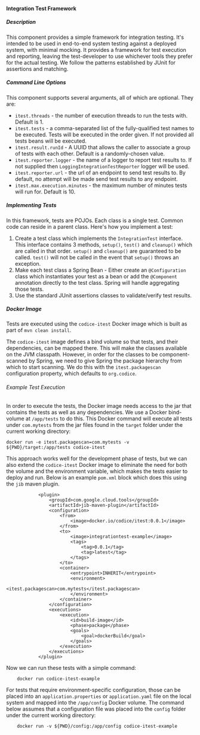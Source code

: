#### Integration Test Framework

##### Description
This component provides a simple framework for integration testing. It's intended to be used in end-to-end system 
testing against a deployed system, with minimal mocking. It provides a framework for test execution and reporting, 
leaving the test-developer to use whichever tools they prefer for the actual testing. We follow the patterns established
by JUnit for assertions and matching.

##### Command Line Options
This component supports several arguments, all of which are optional. They are:

* `itest.threads` - the number of execution threads to run the tests with. Default is 1.
* `itest.tests` - a comma-separated list of the fully-qualified test names to be executed. Tests 
will be executed in the order given. If not provided all tests beans will be executed.
* `itest.result.runId` - A UUID that allows the caller to associate a group of tests with each 
other. Default is a randomly-chosen value.
* `itest.reporter.logger` - the name of a logger to report test results to. If not supplied then 
`LoggingIntegrationTestReporter` logger will be used.
* `itest.reporter.url` - the url of an endpoint to send test results to. By default, no attempt will
be made send test results to any endpoint.
* `itest.max.execution.minutes` - the maximum number of minutes tests will run for. Default is 10.

##### Implementing Tests
In this framework, tests are POJOs. Each class is a single test. Common code can reside in a parent class. Here's how 
you implement a test:

1) Create a test class which implements the `IntegrationTest` interface. This interface contains 3
   methods, `setup()`, `test()` and `cleanup()` which are called in that order. `setup()` and 
   `cleanup()` are guaranteed to be called. `test()` will not be called in the event that `setup()`
   throws an exception.
2) Make each test class a Spring Bean - Either create an `@Configuration` class which instantiates your test as a
   bean or add the `@Component` annotation directly to the test class. Spring will handle aggregating those
   tests.
3) Use the standard JUnit assertions classes to validate/verify test results.

##### Docker Image
Tests are executed using the `codice-itest` Docker image which is built as part of `mvn clean install`.

The `codice-itest` image defines a bind volume so that tests, and their dependencies, can be mapped there. 
This will make the classes available on the JVM classpath. However, in order for the classes to be component-scanned by 
Spring, we need to give Spring the package hierarchy from which to start scanning. We do this with the 
`itest.packagescan` configuration property, which defaults to `org.codice`. 

###### Example Test Execution
In order to execute the tests, the Docker image needs access to the jar that contains the tests as well as any 
dependencies. We use a Docker bind-volume at `/app/tests` to do this. This Docker command will execute all tests under 
`com.mytests` from the jar files found in the `target` folder under the current working directory:

```
docker run -e itest.packagescan=com.mytests -v ${PWD}/target:/app/tests codice-itest
```

This approach works well for the development phase of tests, but we can also extend the `codice-itest` Docker image to 
eliminate the need for both the volume and the environment variable, which makes the tests easier to deploy and run.
Below is an example `pom.xml` block which does this using the `jib` maven plugin.

```
            <plugin>
                <groupId>com.google.cloud.tools</groupId>
                <artifactId>jib-maven-plugin</artifactId>
                <configuration>
                    <from>
                        <image>docker.io/codice/itest:0.0.1</image>
                    </from>
                    <to>
                        <image>integrationtest-example</image>
                        <tags>
                            <tag>0.0.1</tag>
                            <tag>latest</tag>
                        </tags>
                    </to>
                    <container>
                        <entrypoint>INHERIT</entrypoint>
                        <environment>
                            <itest.packagescan>com.mytests</itest.packagescan>
                        </environment>
                    </container>
                </configuration>
                <executions>
                    <execution>
                        <id>build-image</id>
                        <phase>package</phase>
                        <goals>
                            <goal>dockerBuild</goal>
                        </goals>
                    </execution>
                </executions>
            </plugin>

```

Now we can run these tests with a simple command:

```
    docker run codice-itest-example
```

For tests that require environment-specific configuration, those can be placed into an `application.properties` or
`application.yaml` file on the local system and mapped into the `/app/config` Docker volume. The command below assumes 
that a configuration file was placed into the `config` folder under the current working directory:

```
    docker run -v ${PWD}/config:/app/config codice-itest-example
```
